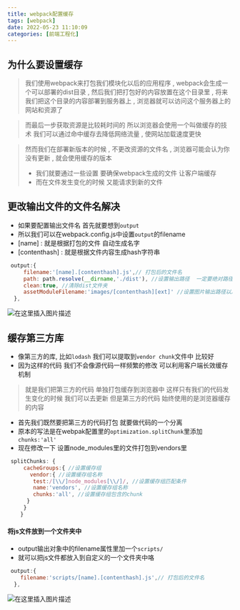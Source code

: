 ```yaml
---
title: webpack配置缓存
tags: [webpack]
date: 2022-05-23 11:10:09
categories: [前端工程化]
---
```

## 为什么要设置缓存
> 我们使用webpack来打包我们模块化以后的应用程序  , webpack会生成一个可以部署的dist目录 , 然后我们把打包好的内容放置在这个目录里 , 将来我们把这个目录的内容部署到服务器上 , 浏览器就可以访问这个服务器上的网站和资源了

>而最后一步获取资源是比较耗时间的 所以浏览器会使用一个叫做缓存的技术
>我们可以通过命中缓存去降低网络流量 , 使网站加载速度更快

>然而我们在部署新版本的时候  ,  不更改资源的文件名 , 浏览器可能会认为你没有更新 , 就会使用缓存的版本
> - 我们就要通过一些设置 要确保webpack生成的文件 让客户端缓存
>- 而在文件发生变化的时候  又能请求到新的文件

## 更改输出文件的文件名解决
- 如果要配置输出文件名 首先就要想到`output` 
- 所以我们可以在webpack.config.js中设置`output`的filename
- [name] : 就是根据打包的文件 自动生成名字
- [contenthash] : 就是根据文件内容生成hash字符串

```javascript
 output:{
     filename:'[name].[contenthash].js',// 打包后的文件名
     path: path.resolve(__dirname,'./dist'), //设置输出路径  一定要绝对路径 __dirname代表当前文件所在的目录
     clean:true, //清除dist文件夹
     assetModuleFilename:'images/[contenthash][ext]' //设置图片输出路径以及文件名称
  },
```
![在这里插入图片描述](https://img-blog.csdnimg.cn/63faa6facddd4a94b49d90401efbba75.png)
## 缓存第三方库
- 像第三方的库, 比如`lodash` 我们可以提取到`vendor chunk`文件中 比较好
- 因为这样的代码  我们不会像源代码一样频繁的修改  可以利用客户端长效缓存机制
> 就是我们把第三方的代码  单独打包缓存到浏览器中  这样只有我们的代码发生变化的时候  我们可以去更新  但是第三方的代码 始终使用的是浏览器缓存的内容

 - 首先我们既然要把第三方的代码打包 就要做代码的一个分离
 - 原本的写法是在webpak配置里的`optimization.splitChunk`里添加`chunks:'all'`
 - 现在修改一下  设置node_modules里的文件打包到vendors里

```javascript
 splitChunks: {
     cacheGroups:{ //设置缓存组
       vendor:{ //设置缓存组名称
        test:/[\\/]node_modules[\\/]/, //设置缓存组匹配条件
        name:'vendors', //设置缓存组名称
        chunks:'all', //设置缓存组包含的chunk
      }
     }
    }
```

#### 将js文件放到一个文件夹中
- output输出对象中的filename属性里加一个`scripts/`
- 就可以把js文件都放入到自定义的一个文件夹中咯
```javascript
 output:{
    filename:'scripts/[name].[contenthash].js',// 打包后的文件名
  },
```
![在这里插入图片描述](https://img-blog.csdnimg.cn/f132d113299e4b209a0dab3c681e259e.png)
